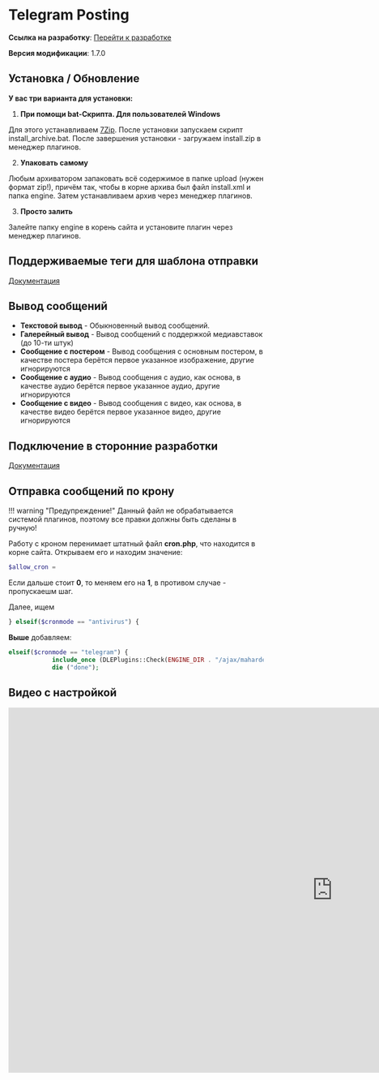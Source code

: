 # Telegram Posting

**Ссылка на разработку**: [<i class="fa-thin fa-paperclip"></i> Перейти к разработке](https://devcraft.club/downloads/telegram-posting.11/)

**Версия модификации**: <i class="fa-duotone fa-code-branch"></i> 1.7.0

## **Установка / Обновление**

**У вас три варианта для установки:**

1. **При помощи bat-Скрипта. Для пользователей Windows**

Для этого устанавливаем [7Zip](https://www.7-zip.org/download.html).
После установки запускаем скрипт install_archive.bat.
После завершения установки - загружаем install.zip в менеджер плагинов.

2. **Упаковать самому**

Любым архиватором запаковать всё содержимое в папке upload (нужен формат zip!), причём так, чтобы в корне архива был файл install.xml и папка engine.
Затем устанавливаем архив через менеджер плагинов.

3. **Просто залить**

Залейте папку engine в корень сайта и установите плагин через менеджер плагинов.

## Поддерживаемые теги для шаблона отправки

[Документация](./template_tags.md)

## **Вывод сообщений**

- **Текстовой вывод** - Обыкновенный вывод сообщений.
- **Галерейный вывод** - Вывод сообщений с поддержкой медиавставок (до 10-ти штук)
- **Сообщение с постером** - Вывод сообщения с основным постером, в качестве постера берётся первое указанное изображение, другие игнорируются
- **Сообщение с аудио** - Вывод сообщения с аудио, как основа, в качестве аудио берётся первое указанное аудио, другие игнорируются
- **Сообщение с видео** - Вывод сообщения с видео, как основа, в качестве видео берётся первое указанное видео, другие игнорируются

## **Подключение в сторонние разработки**

[Документация](./custom_add.md)

## **Отправка сообщений по крону**

!!! warning "Предупреждение!"
	Данный файл не обрабатывается системой плагинов, поэтому все правки должны быть сделаны в ручную!

Работу с кроном перенимает штатный файл **cron.php**, что находится в корне сайта. Открываем его и находим значение:

```php
$allow_cron = 
```

Если дальше стоит **0**, то меняем его на **1**, в противом случае - пропускаешм шаг.

Далее, ищем

```php
} elseif($cronmode == "antivirus") {
```

**Выше** добавляем:

```php
elseif($cronmode == "telegram") {
            include_once (DLEPlugins::Check(ENGINE_DIR . "/ajax/maharder/telegram/cronadd.php"));
            die ("done");
```

## Видео с настройкой

<div class="video-wrapper">
  <iframe width="1280" height="720" src="https://www.youtube.com/embed/BRclGvgccKw" frameborder="0" allowfullscreen></iframe>
</div>
